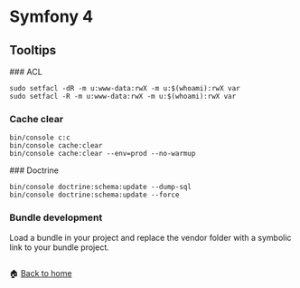 Symfony 4
======

Tooltips
------

### ACL
```
sudo setfacl -dR -m u:www-data:rwX -m u:$(whoami):rwX var
sudo setfacl -R -m u:www-data:rwX -m u:$(whoami):rwX var
```

### Cache clear

```
bin/console c:c
bin/console cache:clear
bin/console cache:clear --env=prod --no-warmup
```

### Doctrine

```
bin/console doctrine:schema:update --dump-sql
bin/console doctrine:schema:update --force
```

### Bundle development

Load a bundle in your project and replace the vendor folder with a symbolic link to your bundle project.
```

```

:house: [Back to home](README.md)